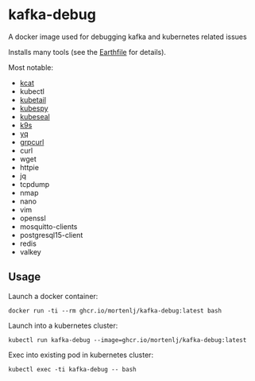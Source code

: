# kafka-debug
A docker image used for debugging kafka and kubernetes related issues

Installs many tools (see the [Earthfile](./Earthfile) for details).

Most notable:
- [kcat](https://github.com/edenhill/kcat)
- kubectl
- [kubetail](https://github.com/johanhaleby/kubetail)
- [kubespy](https://github.com/pulumi/kubespy)
- [kubeseal](https://github.com/bitnami-labs/sealed-secrets)
- [k9s](https://github.com/derailed/k9s)
- [yq](https://github.com/mikefarah/yq)
- [grpcurl](https://github.com/fullstorydev/grpcurl)
- curl
- wget
- httpie
- jq
- tcpdump
- nmap
- nano
- vim
- openssl
- mosquitto-clients
- postgresql15-client
- redis
- valkey


## Usage

Launch a docker container:

`docker run -ti --rm ghcr.io/mortenlj/kafka-debug:latest bash`

Launch into a kubernetes cluster:

`kubectl run kafka-debug --image=ghcr.io/mortenlj/kafka-debug:latest`

Exec into existing pod in kubernetes cluster:

`kubectl exec -ti kafka-debug -- bash`
